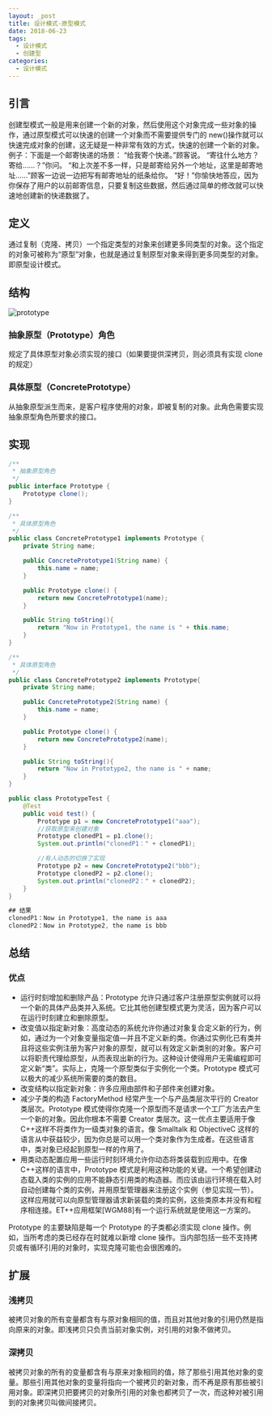 ```yaml
---
layout: _post
title: 设计模式-原型模式
date: 2018-06-23
tags: 
  - 设计模式
  - 创建型
categories: 
  - 设计模式
---
```

## 引言
创建型模式一般是用来创建一个新的对象，然后使用这个对象完成一些对象的操作，通过原型模式可以快速的创建一个对象而不需要提供专门的 new()操作就可以快速完成对象的创建，这无疑是一种非常有效的方式，快速的创建一个新的对象。
例子：下面是一个邮寄快递的场景：
“给我寄个快递。”顾客说。
“寄往什么地方？寄给……？”你问。
“和上次差不多一样，只是邮寄给另外一个地址，这里是邮寄地址……”顾客一边说一边把写有邮寄地址的纸条给你。
“好！”你愉快地答应，因为你保存了用户的以前邮寄信息，只要复制这些数据，然后通过简单的修改就可以快速地创建新的快递数据了。
## 定义
通过复制（克隆、拷贝）一个指定类型的对象来创建更多同类型的对象。这个指定的对象可被称为“原型”对象，也就是通过复制原型对象来得到更多同类型的对象。即原型设计模式。
## 结构

![prototype](prototype.png)

### 抽象原型（Prototype）角色
规定了具体原型对象必须实现的接口（如果要提供深拷贝，则必须具有实现 clone 的规定）
### 具体原型（ConcretePrototype）
从抽象原型派生而来，是客户程序使用的对象，即被复制的对象。此角色需要实现抽象原型角色所要求的接口。

## 实现

```java
/**
 * 抽象原型角色
 */
public interface Prototype {
    Prototype clone();
}

/**
 * 具体原型角色
 */
public class ConcretePrototype1 implements Prototype {
    private String name;

    public ConcretePrototype1(String name) {
        this.name = name;
    }

    public Prototype clone() {
        return new ConcretePrototype1(name);
    }

    public String toString(){
        return "Now in Prototype1, the name is " + this.name;
    }
}

/**
 * 具体原型角色
 */
public class ConcretePrototype2 implements Prototype{
    private String name;

    public ConcretePrototype2(String name) {
        this.name = name;
    }

    public Prototype clone() {
        return new ConcretePrototype2(name);
    }

    public String toString(){
        return "Now in Prototype2, the name is " + name;
    }
}

public class PrototypeTest {
    @Test
    public void test() {
        Prototype p1 = new ConcretePrototype1("aaa");
        //获取原型来创建对象
        Prototype clonedP1 = p1.clone();
        System.out.println("clonedP1：" + clonedP1);

        //有人动态的切换了实现
        Prototype p2 = new ConcretePrototype2("bbb");
        Prototype clonedP2 = p2.clone();
        System.out.println("clonedP2：" + clonedP2);
    }
}

## 结果
clonedP1：Now in Prototype1, the name is aaa
clonedP2：Now in Prototype2, the name is bbb
```

## 总结
### 优点
+ 运行时刻增加和删除产品：Prototype 允许只通过客户注册原型实例就可以将一个新的具体产品类并入系统。它比其他创建型模式更为灵活，因为客户可以在运行时刻建立和删除原型。
+ 改变值以指定新对象：高度动态的系统允许你通过对象复合定义新的行为，例如，通过为一个对象变量指定值—并且不定义新的类。你通过实例化已有类并且将这些实例注册为客户对象的原型，就可以有效定义新类别的对象。客户可以将职责代理给原型，从而表现出新的行为。这种设计使得用户无需编程即可定义新“类”。实际上，克隆一个原型类似于实例化一个类。Prototype 模式可以极大的减少系统所需要的类的数目。
+ 改变结构以指定新对象：许多应用由部件和子部件来创建对象。
+ 减少子类的构造 FactoryMethod 经常产生一个与产品类层次平行的 Creator 类层次。Prototype 模式使得你克隆一个原型而不是请求一个工厂方法去产生一个新的对象。因此你根本不需要 Creator 类层次。这一优点主要适用于像 C++这样不将类作为一级类对象的语言。像 Smalltalk 和 ObjectiveC 这样的语言从中获益较少，因为你总是可以用一个类对象作为生成者。在这些语言中，类对象已经起到原型一样的作用了。
+ 用类动态配置应用一些运行时刻环境允许你动态将类装载到应用中。在像 C++这样的语言中，Prototype 模式是利用这种功能的关键。一个希望创建动态载入类的实例的应用不能静态引用类的构造器。而应该由运行环境在载入时自动创建每个类的实例，并用原型管理器来注册这个实例（参见实现一节）。这样应用就可以向原型管理器请求新装载的类的实例，这些类原本并没有和程序相连接。ET++应用框架[WGM88]有一个运行系统就是使用这一方案的。

Prototype 的主要缺陷是每一个 Prototype 的子类都必须实现 clone 操作。例如，当所考虑的类已经存在时就难以新增 clone 操作。当内部包括一些不支持拷贝或有循环引用的对象时，实现克隆可能也会很困难的。

## 扩展
### 浅拷贝
被拷贝对象的所有变量都含有与原对象相同的值，而且对其他对象的引用仍然是指向原来的对象。即浅拷贝只负责当前对象实例，对引用的对象不做拷贝。
### 深拷贝
被拷贝对象的所有的变量都含有与原来对象相同的值，除了那些引用其他对象的变量。那些引用其他对象的变量将指向一个被拷贝的新对象，而不再是原有那些被引用对象。即深拷贝把要拷贝的对象所引用的对象也都拷贝了一次，而这种对被引用到的对象拷贝叫做间接拷贝。